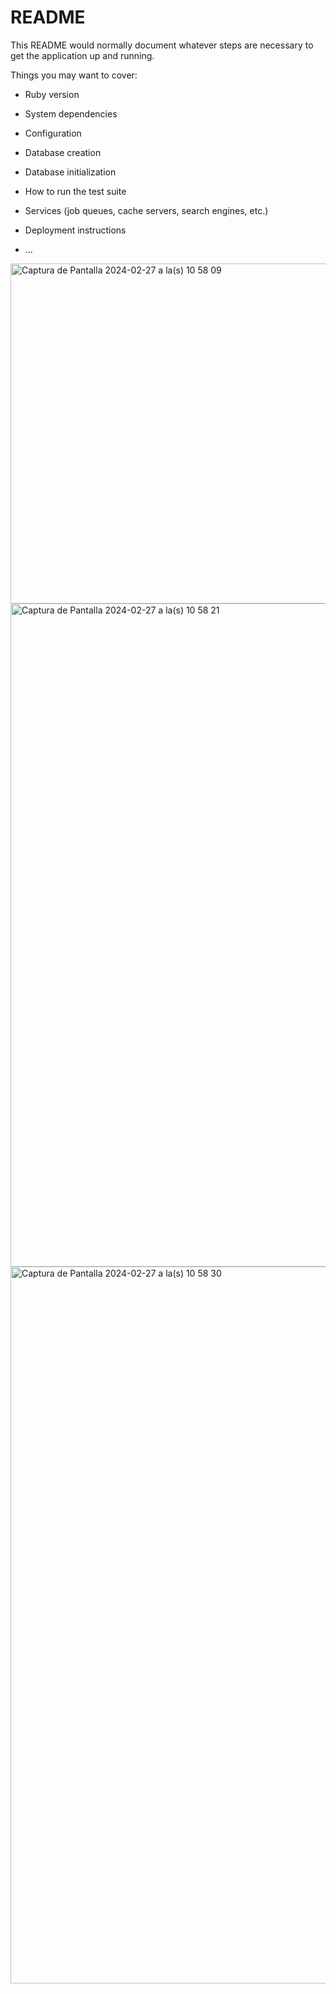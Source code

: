 # README

This README would normally document whatever steps are necessary to get the
application up and running.

Things you may want to cover:

* Ruby version

* System dependencies

* Configuration

* Database creation

* Database initialization

* How to run the test suite

* Services (job queues, cache servers, search engines, etc.)

* Deployment instructions

* ...

<img width="544" alt="Captura de Pantalla 2024-02-27 a la(s) 10 58 09" src="https://github.com/Guaguag11/library/assets/122049900/00911b47-462a-4369-831f-46fa41f3ea92">
<img width="1061" alt="Captura de Pantalla 2024-02-27 a la(s) 10 58 21" src="https://github.com/Guaguag11/library/assets/122049900/7e4b4bfc-afcd-40f3-a7e9-6c409b1034c5">
<img width="1147" alt="Captura de Pantalla 2024-02-27 a la(s) 10 58 30" src="https://github.com/Guaguag11/library/assets/122049900/ac2d7405-ac0d-4a86-b878-3b66163e229e">



